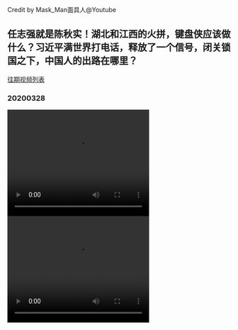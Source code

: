 Credit by Mask_Man面具人@Youtube
## 任志强就是陈秋实！湖北和江西的火拼，键盘侠应该做什么？习近平满世界打电话，释放了一个信号，闭关锁国之下，中国人的出路在哪里？
[往期视频列表](/Mask_Man面具人/list.html)
### 20200328
<video width="320" height="240" controls>
  <source src="/Mask_Man面具人/videos/20200328_N4bXt_038tY-split-001.mp4" type="video/mp4">
</video>
<video width="320" height="240" controls>
  <source src="/Mask_Man面具人/videos/20200328_N4bXt_038tY-split-002.mp4" type="video/mp4">
</video>
